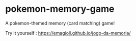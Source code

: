 # pokemon-memory-game

A pokemon-themed memory (card matching) game!

Try it yourself : https://emagioli.github.io/jogo-da-memoria/
